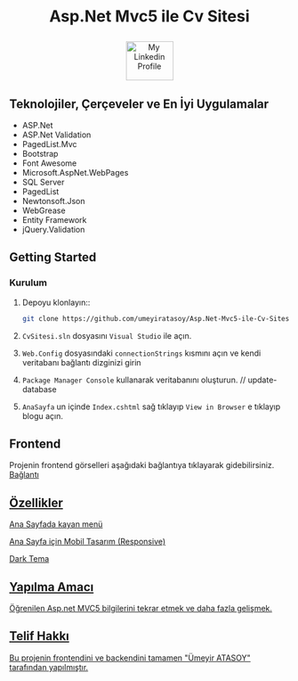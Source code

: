 # <p align="center">Asp.Net Mvc5 ile Cv Sitesi</p>

<div align="center">
   <a href = "https://www.linkedin.com/in/umeyir-atasoy/"><img  src = "https://play-lh.googleusercontent.com/kMofEFLjobZy_bCuaiDogzBcUT-dz3BBbOrIEjJ-hqOabjK8ieuevGe6wlTD15QzOqw" width = "85" height = "70" alt = "My Linkedin Profile"/></a>
</div>



## Teknolojiler, Çerçeveler ve En İyi Uygulamalar

  * ASP.Net 
  * ASP.Net Validation 
  * PagedList.Mvc
  * Bootstrap
  * Font Awesome
  * Microsoft.AspNet.WebPages
  * SQL Server
  * PagedList
  * Newtonsoft.Json
  * WebGrease
  * Entity Framework 
  * jQuery.Validation
## Getting Started

### Kurulum

1. Depoyu klonlayın::

   ```sh
   git clone https://github.com/umeyiratasoy/Asp.Net-Mvc5-ile-Cv-Sitesi.git
   ```
2. `CvSitesi.sln` dosyasını `Visual Studio` ile açın.
3. `Web.Config` dosyasındaki `connectionStrings` kısmını açın ve kendi veritabanı bağlantı dizginizi girin
4. `Package Manager Console` kullanarak veritabanını oluşturun. // update-database
5. `AnaSayfa` un içinde `Index.cshtml` sağ tıklayıp `View in Browser` e tıklayıp blogu açın. 



## Frontend

Projenin frontend görselleri aşağıdaki bağlantıya tıklayarak gidebilirsiniz.
<br>
<a href="https://goo.by/8RLWS" /> Bağlantı 


## Özellikler
<p> Ana Sayfada kayan menü </p>
<p> Ana Sayfa için Mobil Tasarım (Responsive) </p>
<p> Dark Tema </p>


## Yapılma Amacı

Öğrenilen Asp.net MVC5 bilgilerini tekrar etmek ve daha fazla gelişmek.

## Telif Hakkı

Bu projenin frontendini ve backendini tamamen "Ümeyir ATASOY" tarafından yapılmıştır.
